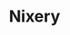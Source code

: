 ---
codehost: https://github.com/google/nixery
logohandle: nixerydev
sort: nixery
title: Nixery
website: https://nixery.dev/
---